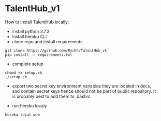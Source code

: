 # TalentHub_v1

How to install TalentHub locally:
- install python 3.7.2
- install heroku CLI
- clone repo and install requirements
```
git clone https://github.com/Rychh/TalentHub_v1
pip install -r requirements.txt
```
- complete setup
```
chmod +x setup.sh
./setup.sh
```
- export two secret key environment variables 
they are located in docs, and contain secret keys hence should not be part
of public repository. It is propably best to add them to .bashrc

- run heroku localy 
``` 
heroku local web 
```